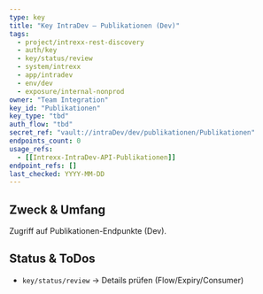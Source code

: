 ```yaml
---
type: key
title: "Key IntraDev — Publikationen (Dev)"
tags:
  - project/intrexx-rest-discovery
  - auth/key
  - key/status/review
  - system/intrexx
  - app/intradev
  - env/dev
  - exposure/internal-nonprod
owner: "Team Integration"
key_id: "Publikationen"
key_type: "tbd"
auth_flow: "tbd"
secret_ref: "vault://intraDev/dev/publikationen/Publikationen"
endpoints_count: 0
usage_refs:
  - [[Intrexx-IntraDev-API-Publikationen]]
endpoint_refs: []
last_checked: YYYY-MM-DD
---
```


## Zweck & Umfang
Zugriff auf Publikationen-Endpunkte (Dev).

## Status & ToDos
- `key/status/review` → Details prüfen (Flow/Expiry/Consumer)
